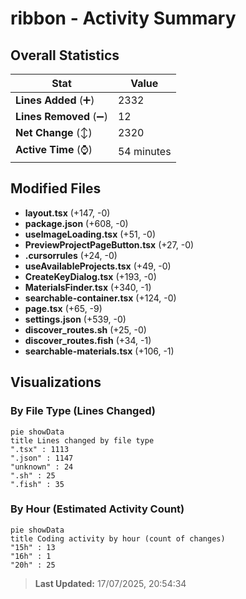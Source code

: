 # ribbon - Activity Summary 

## Overall Statistics

| Stat                   | Value                                                             |
| ---------------------- | ----------------------------------------------------------------- |
| **Lines Added** (➕)   | 2332                                          |
| **Lines Removed** (➖) | 12                                        |
| **Net Change** (↕)    | 2320                |
| **Active Time** (⌚)   | 54 minutes |


## Modified Files
- **layout.tsx** (+147, -0)
- **package.json** (+608, -0)
- **useImageLoading.tsx** (+51, -0)
- **PreviewProjectPageButton.tsx** (+27, -0)
- **.cursorrules** (+24, -0)
- **useAvailableProjects.tsx** (+49, -0)
- **CreateKeyDialog.tsx** (+193, -0)
- **MaterialsFinder.tsx** (+340, -1)
- **searchable-container.tsx** (+124, -0)
- **page.tsx** (+65, -9)
- **settings.json** (+539, -0)
- **discover_routes.sh** (+25, -0)
- **discover_routes.fish** (+34, -1)
- **searchable-materials.tsx** (+106, -1)

## Visualizations

### By File Type (Lines Changed)

```mermaid
pie showData
title Lines changed by file type
".tsx" : 1113
".json" : 1147
"unknown" : 24
".sh" : 25
".fish" : 35
```

### By Hour (Estimated Activity Count)

```mermaid
pie showData
title Coding activity by hour (count of changes)
"15h" : 13
"16h" : 1
"20h" : 25
```


> **Last Updated:** 17/07/2025, 20:54:34
